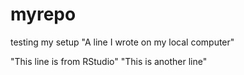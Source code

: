 # myrepo
testing my setup
"A line I wrote on my local computer" 

"This line is from RStudio"
"This is another line"